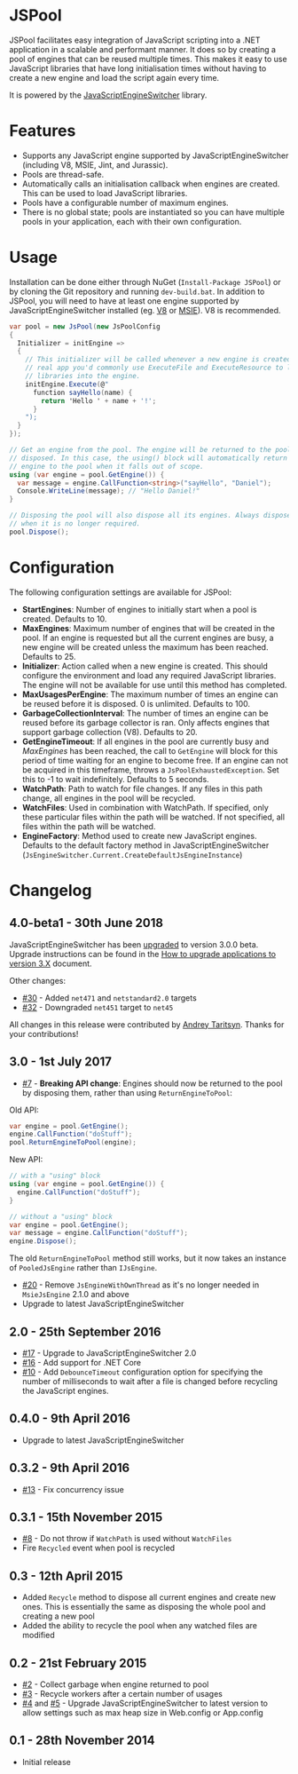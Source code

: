JSPool
======

JSPool facilitates easy integration of JavaScript scripting into a .NET 
application in a scalable and performant manner. It does so by creating a pool
of engines that can be reused multiple times. This makes it easy to use 
JavaScript libraries that have long initialisation times without having to 
create a new engine and load the script again every time.

It is powered by the [JavaScriptEngineSwitcher](https://github.com/Taritsyn/JavaScriptEngineSwitcher)
library.

Features
========
 - Supports any JavaScript engine supported by JavaScriptEngineSwitcher 
   (including V8, MSIE, Jint, and Jurassic).
 - Pools are thread-safe.
 - Automatically calls an initialisation callback when engines are created. This
   can be used to load JavaScript libraries.
 - Pools have a configurable number of maximum engines.
 - There is no global state; pools are instantiated so you can have multiple 
   pools in your application, each with their own configuration.

Usage
=====

Installation can be done either through NuGet (`Install-Package JSPool`) or by 
cloning the Git repository and running `dev-build.bat`. In addition to JSPool, 
you will need to have at least one engine supported by JavaScriptEngineSwitcher
installed (eg. [V8](https://www.nuget.org/packages/JavaScriptEngineSwitcher.V8) 
or [MSIE](http://www.nuget.org/packages/JavaScriptEngineSwitcher.Msie)). V8 is
recommended.

```csharp
var pool = new JsPool(new JsPoolConfig
{
  Initializer = initEngine =>
  {
    // This initializer will be called whenever a new engine is created. In a 
    // real app you'd commonly use ExecuteFile and ExecuteResource to load
    // libraries into the engine.
    initEngine.Execute(@"
      function sayHello(name) {
        return 'Hello ' + name + '!';
      }
    ");
  }
});

// Get an engine from the pool. The engine will be returned to the pool when
// disposed. In this case, the using() block will automatically return the
// engine to the pool when it falls out of scope.
using (var engine = pool.GetEngine()) {
  var message = engine.CallFunction<string>("sayHello", "Daniel");
  Console.WriteLine(message); // "Hello Daniel!"
}

// Disposing the pool will also dispose all its engines. Always dispose the pool
// when it is no longer required.
pool.Dispose();
```

Configuration
=============

The following configuration settings are available for JSPool:

 - **StartEngines**: Number of engines to initially start when a pool is 
   created. Defaults to 10.
 - **MaxEngines**: Maximum number of engines that will be created in the pool. 
   If an engine is requested but all the current engines are busy, a new engine 
   will be created unless the maximum has been reached. Defaults to 25.
 - **Initializer**: Action called when a new engine is created. This should 
   configure the environment and load any required JavaScript libraries. The 
   engine will not be available for use until this method has completed.
 - **MaxUsagesPerEngine**: The maximum number of times an engine can be reused
   before it is disposed. 0 is unlimited. Defaults to 100.
 - **GarbageCollectionInterval**: The number of times an engine can be reused
   before its garbage collector is ran. Only affects engines that support 
   garbage collection (V8). Defaults to 20.
 - **GetEngineTimeout**: If all engines in the pool are currently busy and 
   *MaxEngines* has been reached, the call to `GetEngine` will block for this 
   period of time waiting for an engine to become free. If an engine can not be 
   acquired in this timeframe, throws a `JsPoolExhaustedException`. Set this to
   -1 to wait indefinitely. Defaults to 5 seconds.
 - **WatchPath**: Path to watch for file changes. If any files in this path
   change, all engines in the pool will be recycled.
 - **WatchFiles**: Used in combination with WatchPath. If specified, only these
   particular files within the path will be watched. If not specified, all files
   within the path will be watched.
 - **EngineFactory**: Method used to create new JavaScript engines. Defaults to 
   the default factory method in JavaScriptEngineSwitcher
   (`JsEngineSwitcher.Current.CreateDefaultJsEngineInstance`)


Changelog
=========
4.0-beta1 - 30th June 2018
--------------------------
JavaScriptEngineSwitcher has been [upgraded](https://github.com/Daniel15/JSPool/pull/29) to version 3.0.0 beta. Upgrade instructions can be found in the [How to upgrade applications to version 3.X](https://github.com/Taritsyn/JavaScriptEngineSwitcher/wiki/How-to-upgrade-applications-to-version-3.X) document. 

Other changes:
 - [#30](https://github.com/Daniel15/JSPool/pull/30) - Added `net471` and `netstandard2.0` targets
 - [#32](https://github.com/Daniel15/JSPool/pull/32) - Downgraded `net451` target to `net45`
 
 All changes in this release were contributed by [Andrey Taritsyn](https://github.com/Taritsyn). Thanks for your contributions!

3.0 - 1st July 2017
-------------------
 - [#7](https://github.com/Daniel15/JSPool/issues/7) - **Breaking API change**: Engines should now be returned to the pool by disposing them, rather than using `ReturnEngineToPool`:

Old API:
```csharp
var engine = pool.GetEngine();
engine.CallFunction("doStuff");
pool.ReturnEngineToPool(engine);
```

New API:
```csharp
// with a "using" block
using (var engine = pool.GetEngine()) {
  engine.CallFunction("doStuff");
}

// without a "using" block
var engine = pool.GetEngine();
var message = engine.CallFunction("doStuff");
engine.Dispose();
```

The old `ReturnEngineToPool` method still works, but it now takes an instance of `PooledJsEngine` rather than `IJsEngine`.

 - [#20](https://github.com/Daniel15/JSPool/issues/20) - Remove `JsEngineWithOwnThread` as it's no longer needed in `MsieJsEngine` 2.1.0 and above
 - Upgrade to latest JavaScriptEngineSwitcher

2.0 - 25th September 2016
--------------------------------
 - [#17](https://github.com/Daniel15/JSPool/issues/17) - Upgrade to JavaScriptEngineSwitcher 2.0
 - [#16](https://github.com/Daniel15/JSPool/issues/16) - Add support for .NET Core
 - [#10](https://github.com/Daniel15/JSPool/issues/10) - Add `DebounceTimeout` configuration option for specifying the number of milliseconds to wait after a file is changed before recycling the JavaScript engines.

0.4.0 - 9th April 2016
----------------------
 - Upgrade to latest JavaScriptEngineSwitcher

0.3.2 - 9th April 2016
----------------------
 - [#13](https://github.com/Daniel15/JSPool/issues/13) - Fix concurrency
   issue

0.3.1 - 15th November 2015
--------------------------
 - [#8](https://github.com/Daniel15/JSPool/issues/8) - Do not throw if 
   `WatchPath` is used without `WatchFiles`
 - Fire `Recycled` event when pool is recycled

0.3 - 12th April 2015
---------------------
 - Added `Recycle` method to dispose all current engines and create new ones. 
   This is essentially the same as disposing the whole pool and creating a new
   pool
 - Added the ability to recycle the pool when any watched files are modified

0.2 - 21st February 2015
------------------------
 - [#2](https://github.com/Daniel15/JSPool/issues/2) - Collect garbage when
   engine returned to pool
 - [#3](https://github.com/Daniel15/JSPool/issues/3) - Recycle workers after a
   certain number of usages
 - [#4](https://github.com/Daniel15/JSPool/issues/4) and
   [#5](https://github.com/Daniel15/JSPool/issues/5) - Upgrade 
   JavaScriptEngineSwitcher to latest version to allow settings such as max heap
   size in Web.config or App.config

0.1 - 28th November 2014
------------------------
 - Initial release
